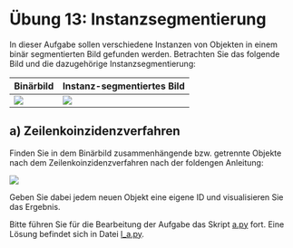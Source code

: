 # Übung 13: Instanzsegmentierung 

In dieser Aufgabe sollen verschiedene Instanzen von Objekten in einem binär segmentierten Bild gefunden werden.
Betrachten Sie das folgende Bild und die dazugehörige Instanzsegmentierung:

| Binärbild | Instanz-segmentiertes Bild |
| --- | --- |
| ![](data/bild.png) | ![](data/result.jpg)|


## a) Zeilenkoinzidenzverfahren

Finden Sie in dem Binärbild zusammenhängende bzw. getrennte Objekte nach dem Zeilenkoinzidenzverfahren nach der foldengen
Anleitung:

![](data/verfahren.png)

Geben Sie dabei jedem neuen Objekt eine eigene ID und visualisieren Sie das Ergebnis.


Bitte führen Sie für die Bearbeitung der Aufgabe das Skript [a.py](a.py) fort. 
Eine Lösung befindet sich in Datei [l_a.py](l_a.py).
